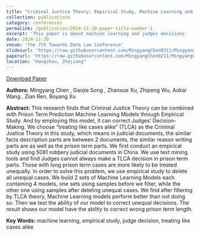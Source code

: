 ```yaml
---
title: "Criminal Justice Theory, Empirical Study, Machine Learning and Judge Decision-Making"
collection: publications
category: conferences
permalink: /publication/2024-11-30-paper-title-number-1
excerpt: 'This paper is about machine learning and judges decisions'
date: 2024-11-30
venue: 'the 7th Towards Data Law Conference'
slidesurl: 'https://raw.githubusercontent.com/MingyangChen0211/MingyangChen0211/refs/heads/master/files/ML-Slides.pdf'
paperurl: 'https://raw.githubusercontent.com/MingyangChen0211/MingyangChen0211/refs/heads/master/files/ML-JudgeDecision.pdf'
location: "Hangzhou, Zhejiang"
---
```


[Download Paper](https://raw.githubusercontent.com/MingyangChen0211/MingyangChen0211/refs/heads/master/files/ML-JudgeDecision.pdf) <br>

**Authors:**  Mingyang Chen , Gaojie Song , Zhanxue Xu, Zhipeng Wu, Aokai Wang , Zian Ren, Boyang Xu

**Abstract:** This research finds that Criminal Justice Theory can be combined with Prison Term Prediction Machine Learning Models through Empirical Study. And by employing this model, it can correct Judges’ Decision-Making. We choose “treating like cases alike” (TLCA) as the Criminal Justice Theory in this study, which means in judicial documents, the similar facts description parts are between 2 documents, the similar reason writing parts are as well as the prison term parts. We first conduct an empirical study using 5081 robbery judicial documents in China. We use text mining tools and find Judges cannot always make a TLCA decision in prison term parts. Those with long prison term cases are more likely to be treated unequally. In order to solve this problem, we use empirical study to delete all unequal cases. We build 2 sets of Machine Learning Models each containing 4 models, one sets using samples before we filter, while the other one using samples after deleting unequal cases. We find after filtering by TLCA theory, Machine Learning models perform better than not doing so. Then we test the ability of our model to correct unequal decisions. The result shows our model have the ability to correct wrong prison term length.  <br>

**Key Words:** machine learning, empirical study, judge decision, treating like cases alike

